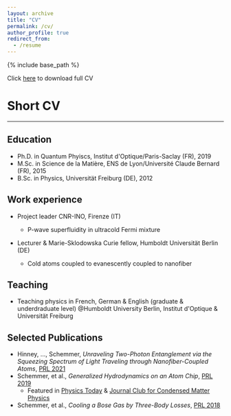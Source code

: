 ```yaml
---
layout: archive
title: "CV"
permalink: /cv/
author_profile: true
redirect_from:
  - /resume
---
```


{% include base_path %}

Click [here](https://github.com/MaxSchemmer/MaxSchemmer.github.io/tree/master/files/CV_MaximilianSchemmer.pdf) to download full CV


Short CV
======

----

Education
----
* Ph.D. in Quantum Phyiscs, Institut d'Optique/Paris-Saclay (FR), 2019
* M.Sc. in Science de la Matière, ENS de Lyon/Université Claude Bernard (FR), 2015
* B.Sc. in Physics, Universität Freiburg (DE), 2012

Work experience
-----
* Project leader CNR-INO, Firenze (IT) 
  * P-wave superfluidity in ultracold Fermi mixture 


* Lecturer & Marie-Sklodowska Curie fellow, Humboldt Universität  Berlin (DE)
  * Cold atoms coupled to evanescently coupled to nanofiber 
   
Teaching
-----
* Teaching physics in French, German & English (graduate & underdraduate level) @Humboldt University Berlin, Institut d'Optique & Universität Freiburg
  
Selected Publications
-----
* Hinney, ..., Schemmer, *Unraveling Two-Photon Entanglement via the Squeezing Spectrum of Light Traveling through Nanofiber-Coupled Atoms*, [PRL 2021](https://journals.aps.org/prl/abstract/10.1103/PhysRevLett.127.123602)
* Schemmer, et al., *Generalized Hydrodynamics on an Atom Chip*, [PRL 2019](https://journals.aps.org/prl/abstract/10.1103/PhysRevLett.122.090601)
  * Featured in [Physics Today](https://pubs.aip.org/physicstoday/article/72/5/22/926149/The-hydrodynamics-of-a-quantum-fluidThe-behavior) & [Journal Club for Condensed Matter Physics](https://www.condmatjclub.org/?p=4462)
* Schemmer, et al., *Cooling a Bose Gas by Three-Body Losses*, [PRL 2018](https://journals.aps.org/prl/abstract/10.1103/PhysRevLett.121.200401)


